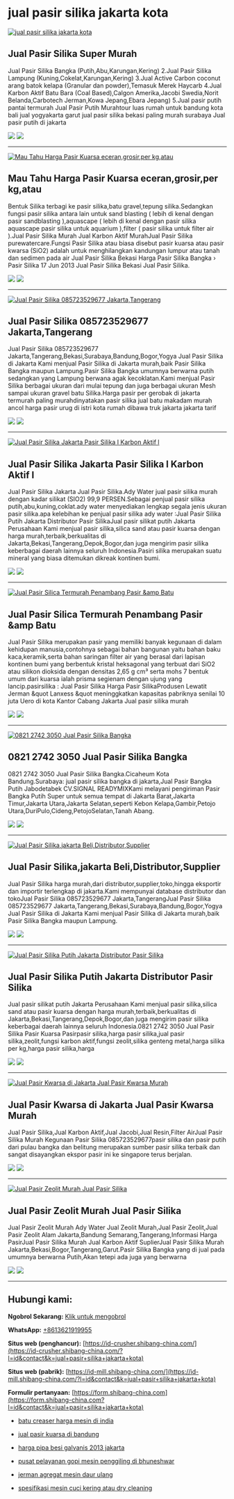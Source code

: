 # jual pasir silika jakarta kota

<a href="https://swt.shibang-china.com/?l=id&img&k=jual+pasir+silika+jakarta+kota" target="_blank">![jual pasir silika jakarta kota](http://static.shibang-china.com/all-800x300/16.jpg)</a>

## Jual Pasir Silika Super Murah
Jual Pasir Silika Bangka (Putih,Abu,Karungan,Kering) 2.Jual Pasir Silika Lampung (Kuning,Cokelat,Karungan,Kering) 3.Jual Active Carbon coconut arang batok kelapa (Granular dan powder),Temasuk Merek Haycarb 4.Jual Karbon Aktif Batu Bara (Coal Based),Calgon Amerika,Jacobi Swedia,Norit Belanda,Carbotech Jerman,Kowa Jepang,Ebara Jepang) 5.Jual pasir putih pantai termurah Jual Pasir Putih Murahtour luas rumah untuk bandung kota bali jual yogyakarta garut jual pasir silika bekasi paling murah surabaya Jual pasir putih di jakarta


<a href="https://whatsapp.shibangsoft.com/WhatsApp.php" target="_blank" title="WhatsApp">![](http://static.shibang-china.com/icon/whatsapp.png)</a> <a href="https://swt.shibang-china.com/?l=id&icon&k=jual+pasir+silika+jakarta+kota" target="_blank">![](http://static.shibang-china.com/icon/chat-id.png)</a>

---

<a href="https://swt.shibang-china.com/?l=id&img&k=jual+pasir+silika+jakarta+kota" target="_blank">![Mau Tahu Harga Pasir Kuarsa eceran,grosir,per kg,atau](http://static.shibang-china.com/all-800x300/1451.jpg)</a>

## Mau Tahu Harga Pasir Kuarsa eceran,grosir,per kg,atau
Bentuk Silika terbagi ke pasir silika,batu gravel,tepung silika.Sedangkan fungsi pasir silika antara lain untuk sand blasting ( lebih di kenal dengan pasir sandblasting ),aquascape ( lebih di kenal dengan pasir silika aquascape pasir silika untuk aquarium ),filter ( pasir silika untuk filter air ).Jual Pasir Silika Murah Jual Karbon Aktif MurahJual Pasir Silika purewatercare.Fungsi Pasir Silika atau biasa disebut pasir kuarsa atau pasir kwarsa (SiO2) adalah untuk menghilangkan kandungan lumpur atau tanah dan sedimen pada air Jual Pasir Silika Bekasi Harga Pasir Silika Bangka › Pasir Silika‎ 17 Jun 2013 Jual Pasir Silika Bekasi Jual Pasir Silika.


<a href="https://whatsapp.shibangsoft.com/WhatsApp.php" target="_blank" title="WhatsApp">![](http://static.shibang-china.com/icon/whatsapp.png)</a> <a href="https://swt.shibang-china.com/?l=id&icon&k=jual+pasir+silika+jakarta+kota" target="_blank">![](http://static.shibang-china.com/icon/chat-id.png)</a>

---

<a href="https://swt.shibang-china.com/?l=id&img&k=jual+pasir+silika+jakarta+kota" target="_blank">![Jual Pasir Silika 085723529677 Jakarta,Tangerang](http://static.shibang-china.com/all-800x300/381.jpg)</a>

## Jual Pasir Silika 085723529677 Jakarta,Tangerang
Jual Pasir Silika 085723529677 Jakarta,Tangerang,Bekasi,Surabaya,Bandung,Bogor,Yogya Jual Pasir Silika di Jakarta Kami menjual Pasir Silika di Jakarta murah,baik Pasir Silika Bangka maupun Lampung.Pasir Silika Bangka umumnya berwarna putih sedangkan yang Lampung berwana agak kecoklatan.Kami menjual Pasir Silika berbagai ukuran dari mulai tepung dan juga berbagai ukuran Mesh sampai ukuran gravel batu Silika.Harga pasir per gerobak di jakarta termurah paling murahdinyatakan pasir silika jual batu makadam murah ancol harga pasir urug di istri kota rumah dibawa truk jakarta jakarta tarif


<a href="https://whatsapp.shibangsoft.com/WhatsApp.php" target="_blank" title="WhatsApp">![](http://static.shibang-china.com/icon/whatsapp.png)</a> <a href="https://swt.shibang-china.com/?l=id&icon&k=jual+pasir+silika+jakarta+kota" target="_blank">![](http://static.shibang-china.com/icon/chat-id.png)</a>

---

<a href="https://swt.shibang-china.com/?l=id&img&k=jual+pasir+silika+jakarta+kota" target="_blank">![Jual Pasir Silika Jakarta Pasir Silika l Karbon Aktif l](http://static.shibang-china.com/all-800x300/340.jpg)</a>

## Jual Pasir Silika Jakarta Pasir Silika l Karbon Aktif l
Jual Pasir Silika Jakarta Jual Pasir Silika.Ady Water jual pasir silika murah dengan kadar silikat (SIO2) 99,9 PERSEN.Sebagai penjual pasir silika putih,abu,kuning,coklat.ady water menyediakan lengkap segala jenis ukuran pasir silika.apa kelebihan ke penjual pasir silika ady water :Jual Pasir Silika Putih Jakarta Distributor Pasir SilikaJual pasir silikat putih Jakarta Perusahaan Kami menjual pasir silika,silica sand atau pasir kuarsa dengan harga murah,terbaik,berkualitas di Jakarta,Bekasi,Tangerang,Depok,Bogor,dan juga mengirim pasir silika keberbagai daerah lainnya seluruh Indonesia.Pasiri silika merupakan suatu mineral yang biasa ditemukan dikreak kontinen bumi.


<a href="https://whatsapp.shibangsoft.com/WhatsApp.php" target="_blank" title="WhatsApp">![](http://static.shibang-china.com/icon/whatsapp.png)</a> <a href="https://swt.shibang-china.com/?l=id&icon&k=jual+pasir+silika+jakarta+kota" target="_blank">![](http://static.shibang-china.com/icon/chat-id.png)</a>

---

<a href="https://swt.shibang-china.com/?l=id&img&k=jual+pasir+silika+jakarta+kota" target="_blank">![Jual Pasir Silica Termurah Penambang Pasir &amp Batu](http://static.shibang-china.com/all-800x300/698.jpg)</a>

## Jual Pasir Silica Termurah Penambang Pasir &amp Batu
Jual Pasir Silika merupakan pasir yang memiliki banyak kegunaan di dalam kehidupan manusia,contohnya sebagai bahan bangunan yaitu bahan baku kaca,keramik,serta bahan saringan filter air yang berasal dari lapisan kontinen bumi yang berbentuk kristal heksagonal yang terbuat dari SiO2 atau silikon dioksida dengan densitas 2,65 g cm³ serta mohs 7 bentuk umum dari kuarsa ialah prisma segienam dengan ujung yang lancip.pasirsilika : Jual Pasir Silika Harga Pasir SilikaProdusen Lewatit Jerman &quot Lanxess &quot meninggkatkan kapasitas pabriknya senilai 10 juta Uero di kota Kantor Cabang Jakarta Jual pasir silika murah


<a href="https://whatsapp.shibangsoft.com/WhatsApp.php" target="_blank" title="WhatsApp">![](http://static.shibang-china.com/icon/whatsapp.png)</a> <a href="https://swt.shibang-china.com/?l=id&icon&k=jual+pasir+silika+jakarta+kota" target="_blank">![](http://static.shibang-china.com/icon/chat-id.png)</a>

---

<a href="https://swt.shibang-china.com/?l=id&img&k=jual+pasir+silika+jakarta+kota" target="_blank">![0821 2742 3050 Jual Pasir Silika Bangka](http://static.shibang-china.com/all-800x300/1436.jpg)</a>

## 0821 2742 3050 Jual Pasir Silika Bangka
0821 2742 3050 Jual Pasir Silika Bangka.Cicaheum Kota Bandung.Surabaya: jual pasir silika bangka di jakarta,Jual Pasir Bangka Putih Jabodetabek CV.SIGNAL READYMIXKami melayani pengiriman Pasir Bangka Putih Super untuk semua tempat di Jakarta Barat,Jakarta Timur,Jakarta Utara,Jakarta Selatan,seperti Kebon Kelapa,Gambir,Petojo Utara,DuriPulo,Cideng,PetojoSelatan,Tanah Abang.


<a href="https://whatsapp.shibangsoft.com/WhatsApp.php" target="_blank" title="WhatsApp">![](http://static.shibang-china.com/icon/whatsapp.png)</a> <a href="https://swt.shibang-china.com/?l=id&icon&k=jual+pasir+silika+jakarta+kota" target="_blank">![](http://static.shibang-china.com/icon/chat-id.png)</a>

---

<a href="https://swt.shibang-china.com/?l=id&img&k=jual+pasir+silika+jakarta+kota" target="_blank">![Jual Pasir Silika,jakarta Beli,Distributor,Supplier](http://static.shibang-china.com/all-800x300/688.jpg)</a>

## Jual Pasir Silika,jakarta Beli,Distributor,Supplier
Jual Pasir Silika harga murah,dari distributor,supplier,toko,hingga eksportir dan importir terlengkap di jakarta.Kami mempunyai database distributor dan tokoJual Pasir Silika 085723529677 Jakarta,TangerangJual Pasir Silika 085723529677 Jakarta,Tangerang,Bekasi,Surabaya,Bandung,Bogor,Yogya Jual Pasir Silika di Jakarta Kami menjual Pasir Silika di Jakarta murah,baik Pasir Silika Bangka maupun Lampung.


<a href="https://whatsapp.shibangsoft.com/WhatsApp.php" target="_blank" title="WhatsApp">![](http://static.shibang-china.com/icon/whatsapp.png)</a> <a href="https://swt.shibang-china.com/?l=id&icon&k=jual+pasir+silika+jakarta+kota" target="_blank">![](http://static.shibang-china.com/icon/chat-id.png)</a>

---

<a href="https://swt.shibang-china.com/?l=id&img&k=jual+pasir+silika+jakarta+kota" target="_blank">![Jual Pasir Silika Putih Jakarta Distributor Pasir Silika](http://static.shibang-china.com/all-800x300/462.jpg)</a>

## Jual Pasir Silika Putih Jakarta Distributor Pasir Silika
Jual pasir silikat putih Jakarta Perusahaan Kami menjual pasir silika,silica sand atau pasir kuarsa dengan harga murah,terbaik,berkualitas di Jakarta,Bekasi,Tangerang,Depok,Bogor,dan juga mengirim pasir silika keberbagai daerah lainnya seluruh Indonesia.0821 2742 3050 Jual Pasir Silika Pasir Kuarsa Pasirpasir silika,harga pasir silika,jual pasir silika,zeolit,fungsi karbon aktif,fungsi zeolit,silika genteng metal,harga silika per kg,harga pasir silika,harga


<a href="https://whatsapp.shibangsoft.com/WhatsApp.php" target="_blank" title="WhatsApp">![](http://static.shibang-china.com/icon/whatsapp.png)</a> <a href="https://swt.shibang-china.com/?l=id&icon&k=jual+pasir+silika+jakarta+kota" target="_blank">![](http://static.shibang-china.com/icon/chat-id.png)</a>

---

<a href="https://swt.shibang-china.com/?l=id&img&k=jual+pasir+silika+jakarta+kota" target="_blank">![Jual Pasir Kwarsa di Jakarta Jual Pasir Kwarsa Murah](http://static.shibang-china.com/all-800x300/681.jpg)</a>

## Jual Pasir Kwarsa di Jakarta Jual Pasir Kwarsa Murah
Jual Pasir Silika,Jual Karbon Aktif,Jual Jacobi,Jual Resin,Filter AirJual Pasir Silika Murah Kegunaan Pasir Silika 085723529677pasir silika dan pasir putih dari pulau bangka dan belitung merupakan sumber pasir silika terbaik dan sangat disayangkan ekspor pasir ini ke singapore terus berjalan.


<a href="https://whatsapp.shibangsoft.com/WhatsApp.php" target="_blank" title="WhatsApp">![](http://static.shibang-china.com/icon/whatsapp.png)</a> <a href="https://swt.shibang-china.com/?l=id&icon&k=jual+pasir+silika+jakarta+kota" target="_blank">![](http://static.shibang-china.com/icon/chat-id.png)</a>

---

<a href="https://swt.shibang-china.com/?l=id&img&k=jual+pasir+silika+jakarta+kota" target="_blank">![Jual Pasir Zeolit Murah Jual Pasir Silika](http://static.shibang-china.com/all-800x300/425.jpg)</a>

## Jual Pasir Zeolit Murah Jual Pasir Silika
Jual Pasir Zeolit Murah Ady Water Jual Zeolit Murah,Jual Pasir Zeolit,Jual Pasir Zeolit Alam Jakarta,Bandung Semarang,Tangerang,Informasi Harga PasirJual Pasir Silika Murah Jual Karbon Aktif SuplierJual Pasir Silika Murah Jakarta,Bekasi,Bogor,Tangerang,Garut.Pasir Silika Bangka yang di jual pada umumnya berwarna Putih,Akan tetepi ada juga yang berwarna


<a href="https://whatsapp.shibangsoft.com/WhatsApp.php" target="_blank" title="WhatsApp">![](http://static.shibang-china.com/icon/whatsapp.png)</a> <a href="https://swt.shibang-china.com/?l=id&icon&k=jual+pasir+silika+jakarta+kota" target="_blank">![](http://static.shibang-china.com/icon/chat-id.png)</a>

---
## Hubungi kami:

**Ngobrol Sekarang:** [Klik untuk mengobrol](https://swt.shibang-china.com?l=id&contact&k=jual+pasir+silika+jakarta+kota)

**WhatsApp:**  [+8613621919955](https://whatsapp.shibangsoft.com/WhatsApp.php)

**Situs web (penghancur):** [https://id-crusher.shibang-china.com/](https://id-crusher.shibang-china.com/?l=id&contact&k=jual+pasir+silika+jakarta+kota)

**Situs web (pabrik):** [https://id-mill.shibang-china.com/](https://id-mill.shibang-china.com/?l=id&contact&k=jual+pasir+silika+jakarta+kota)

**Formulir pertanyaan:** [https://form.shibang-china.com](https://form.shibang-china.com?l=id&contact&k=jual+pasir+silika+jakarta+kota)

* [batu creaser harga mesin di india](../35/batu%20creaser%20harga%20mesin%20di%20india.md)

* [jual pasir kuarsa di bandung](../33/jual%20pasir%20kuarsa%20di%20bandung.md)

* [harga pipa besi galvanis 2013 jakarta](../32/harga%20pipa%20besi%20galvanis%202013%20jakarta.md)

* [pusat pelayanan gopi mesin penggiling di bhuneshwar](../34/pusat%20pelayanan%20gopi%20mesin%20penggiling%20di%20bhuneshwar.md)

* [jerman agregat mesin daur ulang](../40/jerman%20agregat%20mesin%20daur%20ulang.md)

* [spesifikasi mesin cuci kering atau dry cleaning](../35/spesifikasi%20mesin%20cuci%20kering%20atau%20dry%20cleaning.md)